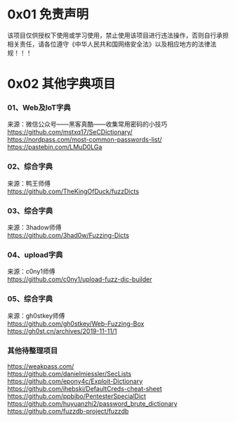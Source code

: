 # 0x01 免责声明
该项目仅供授权下使用或学习使用，禁止使用该项目进行违法操作，否则自行承担相关责任，请各位遵守《中华人民共和国网络安全法》以及相应地方的法律法规！！！

# 0x02 其他字典项目
### 01、Web及IoT字典
来源：微信公众号——黑客真酷——收集常用密码的小技巧  
https://github.com/mstxq17/SeCDictionary/  
https://nordpass.com/most-common-passwords-list/  
https://pastebin.com/LMuD0LGa  
### 02、综合字典
来源：鸭王师傅  
https://github.com/TheKingOfDuck/fuzzDicts  
### 03、综合字典
来源：3hadow师傅  
https://github.com/3had0w/Fuzzing-Dicts  
### 04、upload字典
来源：c0ny1师傅  
https://github.com/c0ny1/upload-fuzz-dic-builder  
### 05、综合字典
来源：gh0stkey师傅  
https://github.com/gh0stkey/Web-Fuzzing-Box  
https://gh0st.cn/archives/2019-11-11/1  
### 其他待整理项目
https://weakpass.com/  
https://github.com/danielmiessler/SecLists  
https://github.com/epony4c/Exploit-Dictionary  
https://github.com/ihebski/DefaultCreds-cheat-sheet  
https://github.com/ppbibo/PentesterSpecialDict  
https://github.com/huyuanzhi2/password_brute_dictionary  
https://github.com/fuzzdb-project/fuzzdb  
